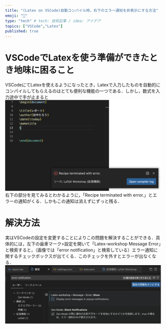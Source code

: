 ```yaml
---
title: "(Latex on VSCode)自動コンパイル時，右下のエラー通知を非表示にする方法"
emoji: "🐡"
type: "tech" # tech: 技術記事 / idea: アイデア
topics: ["VSCode","Latex"]
published: true
---
```

# VSCodeでLatexを使う準備ができたとき地味に困ること
VSCodeにてLatexを使えるようになったとき，Latexで入力したものを自動的にコンパイルしてもらえるのはとても便利な機能の一つである．しかし，数式を入力途中で手が止まると
![](/images/screenshot1.png)
右下の部分を見てみるとわかるように，「Recipe terminated with error.」とエラーの通知がくる．しかもこの通知は消えずにずっと残る．

# 解決方法
実はVSCodeの設定を変更することによりこの問題を解決することができる．具体的には，左下の歯車マーク>設定を開いて「Latex-workshop Message Error」と検索すると，（画像では「error notification」と検索している）エラー通知に関するチェックボックスが出てくる．このチェックを外すとエラーが出なくなる．
![](/images/screenshot2.png)